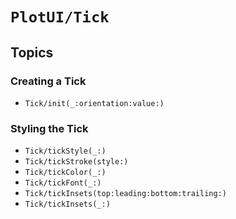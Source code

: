 # ``PlotUI/Tick``

## Topics

### Creating a Tick

- ``Tick/init(_:orientation:value:)``

### Styling the Tick

- ``Tick/tickStyle(_:)``
- ``Tick/tickStroke(style:)``
- ``Tick/tickColor(_:)``
- ``Tick/tickFont(_:)``
- ``Tick/tickInsets(top:leading:bottom:trailing:)``
- ``Tick/tickInsets(_:)``
